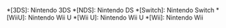 *[3DS]: Nintendo 3DS
*[NDS]: Nintendo DS
*[Switch]: Nintendo Switch
*[WiiU]: Nintendo Wii U
*[Wii U]: Nintendo Wii U
*[Wii]: Nintendo Wii
